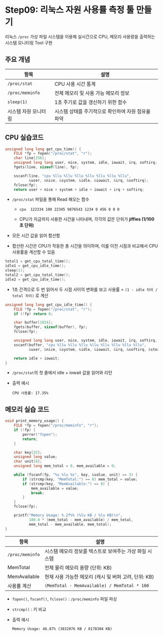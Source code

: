 # Step09: 리눅스 자원 사용률 측정 툴 만들기


리눅스 `/proc` 가상 파일 시스템을 이용해 실시간으로 CPU, 메모리 사용량을 출력하는 시스템 모니터링 Tool 구현

## 주요 개념

| 항목 | 설명 |
|------|------|
| `/proc/stat` | CPU 사용 시간 통계 |
| `/proc/meminfo` | 전체 메모리 및 사용 가능 메모리 정보 |
| `sleep(1)` | 1초 주기로 값을 갱신하기 위한 함수 |
| 시스템 자원 모니터링 | 시스템 상태를 주기적으로 확인하여 자원 점유율 파악 |

## CPU 실습코드

```c
unsigned long long get_cpu_time() {
    FILE *fp = fopen("/proc/stat", "r");
    char line[256];
    unsigned long long user, nice, system, idle, iowait, irq, softirq;
    fgets(line, sizeof(line), fp);

    sscanf(line, "cpu %llu %llu %llu %llu %llu %llu %llu",
           &user, &nice, &system, &idle, &iowait, &irq, &softirq);
    fclose(fp);
    return user + nice + system + idle + iowait + irq + softirq;
```

- `/proc/stat` 파일을 통해 Read 해오는 함수

   - `cpu  122334 100 22345 9876543 1234 0 456 0 0 0`

   -  CPU가 지금까지 사용한 시간을 나타내며, 각각의 값은 단위가 **jiffies (1/100초 단위)**

-  모든 시간 값을 읽어 합산함

- 합산한 시간은 CPU가 작동한 총 시간을 의미하며, 이를 이전 시점과 비교해서 CPU 사용률을 계산할 수 있음

```c
total1 = get_cpu_total_time();
idle1 = get_cpu_idle_time();
sleep(1);
total2 = get_cpu_total_time();
idle2 = get_cpu_idle_time();
```

- 1초 간격으로 두 번 읽어서 두 시점 사이의 변화를 보고 사용률 = `(1 - idle 차이 / total 차이)` 로 계산

```c
unsigned long long get_cpu_idle_time() {
    FILE *fp = fopen("/proc/stat", "r");
    if (!fp) return 0;

    char buffer[1024];
    fgets(buffer, sizeof(buffer), fp);
    fclose(fp);

    unsigned long long user, nice, system, idle, iowait, irq, softirq, steal;
    sscanf(buffer, "cpu %llu %llu %llu %llu %llu %llu %llu %llu",
           &user, &nice, &system, &idle, &iowait, &irq, &softirq, &steal);

    return idle + iowait;
}
```

- `/proc/stat`의 첫 줄에서 idle + iowait 값을 읽어와 리턴

- 출력 예시

   ```
   CPU 사용률: 17.35%
   ```

## 메모리 실습 코드

```c
void print_memory_usage() {
    FILE *fp = fopen("/proc/meminfo", "r");
    if (!fp) {
        perror("fopen");
        return;
    }

    char key[32];
    unsigned long value;
    char unit[8];
    unsigned long mem_total = 0, mem_available = 0;

    while (fscanf(fp, "%s %lu %s", key, &value, unit) == 3) {
        if (strcmp(key, "MemTotal:") == 0) mem_total = value;
        if (strcmp(key, "MemAvailable:") == 0) {
            mem_available = value;
            break;
        }
    }
    fclose(fp);

    printf("Memory Usage: %.2f%% (%lu KB / %lu KB)\n",
           100.0 * (mem_total - mem_available) / mem_total,
           mem_total - mem_available, mem_total);
}
```

| 항목             | 설명                                                                 |
|------------------|----------------------------------------------------------------------|
| `/proc/meminfo`  | 시스템 메모리 정보를 텍스트로 보여주는 가상 파일 시스템              |
| MemTotal         | 전체 물리 메모리 용량 (단위: KB)                                     |
| MemAvailable     | 현재 사용 가능한 메모리 (캐시 및 버퍼 고려, 단위: KB)                |
| 사용률 계산      | `(MemTotal - MemAvailable) / MemTotal * 100`

- `fopen()`, `fscanf()`, `fclose()` : `/proc/meminfo` 파일 파싱

- `strcmp()` : 키 비교

- 출력 예시
  
   ```
   Memory Usage: 46.87% (3832876 KB / 8178304 KB)
   ```

